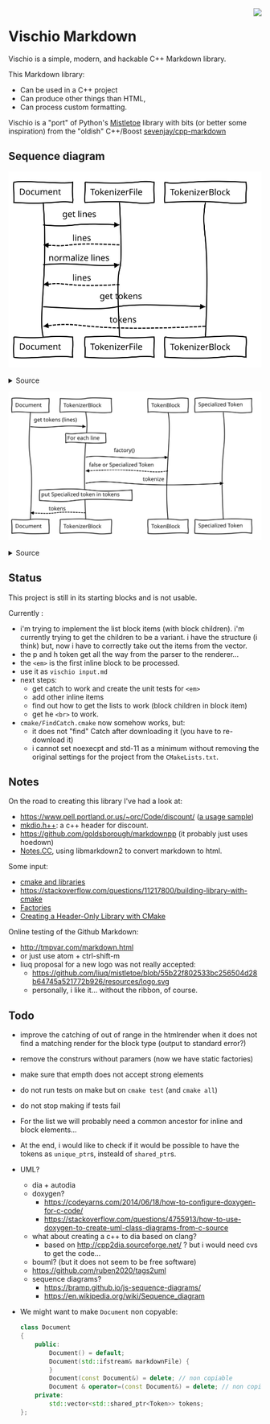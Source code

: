 <img src='https://cdn.rawgit.com/aoloe/cpp-vischio/6dc71109/assets/vischio.svg' align='right'>

# Vischio Markdown

Vischio is a simple, modern, and hackable C++ Markdown library. 

This Markdown library:

- Can be used in a C++ project
- Can produce other things than HTML,
- Can process custom formatting.

Vischio is a "port" of Python's [Mistletoe](https://github.com/miyuchina/mistletoe) library with bits (or better some inspiration) from the "oldish" C++/Boost [sevenjay/cpp-markdown](https://github.com/sevenjay/cpp-markdown)

## Sequence diagram

![sequence diagram: document](uml/uml-sequence-document.svg)

<details><summary>Source</summary>

```
Document->TokenizerFile: get lines
TokenizerFile-->Document: lines
Document->TokenizerFile: normalize lines
TokenizerFile-->Document: lines
Document->TokenizerBlock: get tokens
TokenizerBlock-->Document: tokens 
```

</details>

![sequence diagram: document](uml/uml-sequence-tokenizer-block.svg)

<details><summary>Source</summary>

```
Document->TokenizerBlock: get tokens (lines)
Note over TokenizerBlock: For each line
TokenizerBlock->TokenBlock: factory()
TokenBlock-->TokenizerBlock:false or Specialized Token
TokenizerBlock->Specialized Token: tokenize
Note over TokenizerBlock: put Specialized token in tokens
TokenizerBlock-->Document: tokens
```

</details>



## Status

This project is still in its starting blocks and is not usable.

Currently :

- i'm trying to implement the list block items (with block children). i'm currently trying to get the children to be a variant. i have the structure (i think) but, now i have to correctly take out the items from the vector.
- the p and h token get all the way from the parser to the renderer...
- the `<em>` is the first inline block to be processed.
- use it as `vischio input.md`
- next steps:
  - get catch to work and create the unit tests for `<em>`
  - add other inline items
  - find out how to get the lists to work (block children in block item)
  - get he `<br>` to work.
- `cmake/FindCatch.cmake` now somehow works, but:
  - it does not "find" Catch after downloading it (you have to re-download it)
  - i cannot set noexecpt and std-11 as a minimum without removing the original settings for the project from the `CMakeLists.txt`.

## Notes

On the road to creating this library I've had a look at:

- https://www.pell.portland.or.us/~orc/Code/discount/
([a usage sample](https://stackoverflow.com/questions/26563524/parsing-markdown-with-c-discount-library))
- [mkdio.h++](https://gist.github.com/Orc/97b5711dd8c8a3b371928db756eba6e5): a c++ header for discount. 
- https://github.com/goldsborough/markdownpp (it probably just uses hoedown)
- [Notes.CC](https://github.com/DaveDavenport/Notes.CC), using libmarkdown2 to convert markdown to html.

Some input:

- [cmake and libraries](https://stackoverflow.com/questions/17511496/how-to-create-a-shared-library-with-cmake)
- https://stackoverflow.com/questions/11217800/building-library-with-cmake
- [Factories](https://stackoverflow.com/questions/5120768/how-to-implement-the-factory-method-pattern-in-c-correctly)
- [Creating a Header-Only Library with CMake](http://www.mariobadr.com/creating-a-header-only-library-with-cmake.html)

Online testing of the Github Markdown:

- http://tmpvar.com/markdown.html
- or just use atom + ctrl-shift-m
- liuq proposal for a new logo was not really accepted:
  - https://github.com/liuq/mistletoe/blob/55b22f802533bc256504d28b64745a521772b926/resources/logo.svg
  - personally, i like it... without the ribbon, of course.


## Todo

- improve the catching of out of range in the htmlrender when it does not find a matching render for the block type (output to standard error?)
- remove the construrs without paramers (now we have static factories)
- make sure that empth does not accept strong elements
- do not run tests on make but on `cmake test` (and `cmake all`)
- do not stop making if tests fail
- For the list we will probably need a common ancestor for inline and block elements...
- At the end, i would like to check if it would be possible to have the tokens as `unique_ptr`s, insteald of `shared_ptr`s.
- UML?
  - dia + autodia
  - doxygen?
    - https://codeyarns.com/2014/06/18/how-to-configure-doxygen-for-c-code/
    - https://stackoverflow.com/questions/4755913/how-to-use-doxygen-to-create-uml-class-diagrams-from-c-source
  - what about creating a c++ to dia based on clang?
    - based on http://cpp2dia.sourceforge.net/ ? but i would need cvs to get the code...
  - bouml? (but it does not seem to be free software)
  - https://github.com/ruben2020/tags2uml
  - sequence diagrams?
    - https://bramp.github.io/js-sequence-diagrams/
    - <https://en.wikipedia.org/wiki/Sequence_diagram>
- We might want to make `Document` non copyable:

  ```cpp
  class Document
  {
      public:
          Document() = default;
          Document(std::ifstream& markdownFile) {
          }
          Document(const Document&) = delete; // non copiable
          Document & operator=(const Document&) = delete; // non copiable
      private:
          std::vector<std::shared_ptr<Token>> tokens;
  };
  ```
